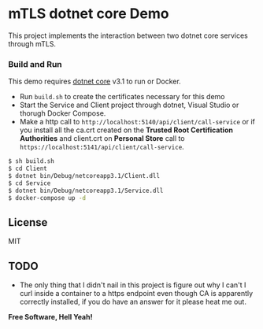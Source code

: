 # mTLS dotnet core Demo

This project implements the interaction between two dotnet core services through mTLS.

### Build and Run

This demo requires [dotnet core](https://dotnet.microsoft.com/download/dotnet-core/3.1) v3.1 to run or Docker.

- Run `build.sh` to create the certificates necessary for this demo
- Start the Service and Client project through dotnet, Visual Studio or thorugh Docker Compose.
- Make a http call to `http://localhost:5140/api/client/call-service` or if you install all the ca.crt created on the **Trusted Root Certification Authorities** and client.crt on **Personal Store** call to `https://localhost:5141/api/client/call-service`.

```sh
$ sh build.sh
$ cd Client
$ dotnet bin/Debug/netcoreapp3.1/Client.dll
$ cd Service
$ dotnet bin/Debug/netcoreapp3.1/Service.dll
$ docker-compose up -d
```

License
----

MIT

## TODO

 - The only thing that I didn't nail in this project is figure out why I can't I curl inside a container to a https endpoint even though CA is apparently correctly installed, if you do have an answer for it please heat me out.

**Free Software, Hell Yeah!**

   [issue]: <https://github.com/dotnet/runtime/issues/41260>

